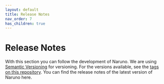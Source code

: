 ```yaml
---
layout: default
title: Release Notes
nav_order: 7
has_children: true
---
```


# Release Notes

With this section you can follow the development of Naruno. We are using [Semantic Versioning](https://semver.org/) for versioning. For the versions available, see the [tags on this repository](https://github.com/Naruno/Naruno/tags). You can find the release notes of the latest version of Naruno here. 